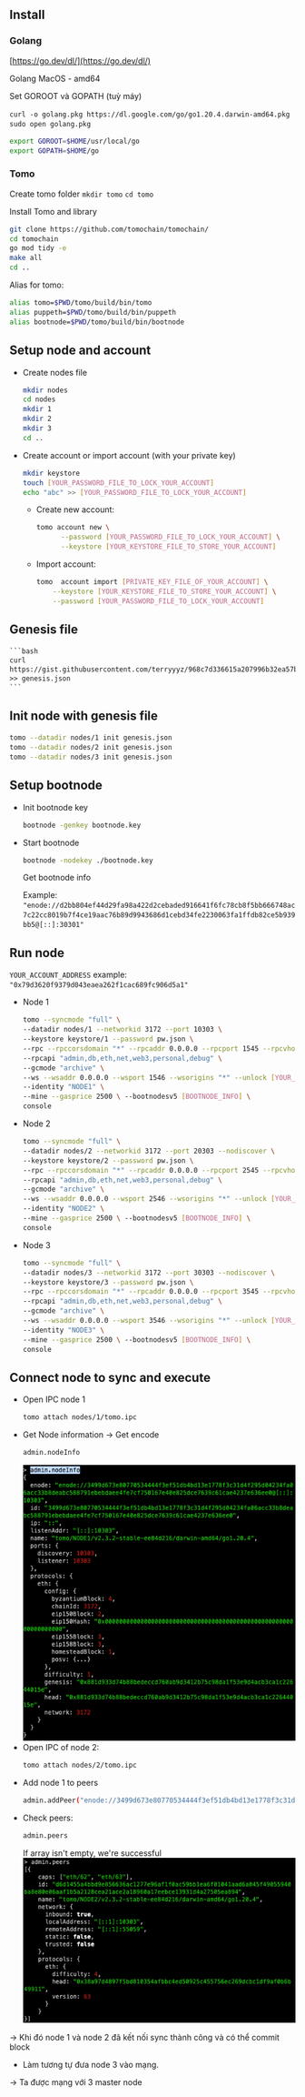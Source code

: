 ## Install

### Golang

[https://go.dev/dl/](https://go.dev/dl/)

Golang MacOS - amd64

Set GOROOT và GOPATH (tuỳ máy)

`curl -o golang.pkg https://dl.google.com/go/go1.20.4.darwin-amd64.pkg`
`sudo open golang.pkg`

```bash
export GOROOT=$HOME/usr/local/go
export GOPATH=$HOME/go
```

### Tomo

Create tomo folder
`mkdir tomo`
`cd tomo`

Install Tomo and library

```bash
git clone https://github.com/tomochain/tomochain/
cd tomochain
go mod tidy -e
make all
cd ..
```

Alias for tomo:

```bash
alias tomo=$PWD/tomo/build/bin/tomo
alias puppeth=$PWD/tomo/build/bin/puppeth
alias bootnode=$PWD/tomo/build/bin/bootnode
```

## Setup node and account

- Create nodes file
  ```bash
  mkdir nodes
  cd nodes
  mkdir 1
  mkdir 2
  mkdir 3
  cd ..
  ```
- Create account or import account (with your private key)
  ```bash
  mkdir keystore
  touch [YOUR_PASSWORD_FILE_TO_LOCK_YOUR_ACCOUNT]
  echo "abc" >> [YOUR_PASSWORD_FILE_TO_LOCK_YOUR_ACCOUNT]
  ```
  - Create new account:
    ```bash
    tomo account new \
          --password [YOUR_PASSWORD_FILE_TO_LOCK_YOUR_ACCOUNT] \
          --keystore [YOUR_KEYSTORE_FILE_TO_STORE_YOUR_ACCOUNT]
    ```
  - Import account:
    ```bash
    tomo  account import [PRIVATE_KEY_FILE_OF_YOUR_ACCOUNT] \
        --keystore [YOUR_KEYSTORE_FILE_TO_STORE_YOUR_ACCOUNT] \
        --password [YOUR_PASSWORD_FILE_TO_LOCK_YOUR_ACCOUNT]
    ```

## Genesis file

    ```bash
    curl https://gist.githubusercontent.com/terryyyz/968c7d336615a207996b32ea57be120e/raw/b75106da76d2bc8dca898745de3351389d9b4ef3/tomo_genesis.json >> genesis.json
    ```

## Init node with genesis file

```bash
tomo --datadir nodes/1 init genesis.json
tomo --datadir nodes/2 init genesis.json
tomo --datadir nodes/3 init genesis.json
```

## Setup bootnode

- Init bootnode key
  ```bash
  bootnode -genkey bootnode.key
  ```
- Start bootnode

  ```bash
  bootnode -nodekey ./bootnode.key
  ```

  Get bootnode info

  Example: `"enode://d2bb804ef44d29fa98a422d2cebaded916641f6fc78cb8f5bb666748ac7c22cc8019b7f4ce19aac76b89d9943686d1cebd34fe2230063fa1ffdb82ce5b939bb5@[::]:30301"`

## Run node

`YOUR_ACCOUNT_ADDRESS` example: `"0x79d3620f9379d043eaea262f1cac689fc906d5a1"`

- Node 1
  ```bash
  tomo --syncmode "full" \
  --datadir nodes/1 --networkid 3172 --port 10303 \
  --keystore keystore/1 --password pw.json \
  --rpc --rpccorsdomain "*" --rpcaddr 0.0.0.0 --rpcport 1545 --rpcvhosts "*" \
  --rpcapi "admin,db,eth,net,web3,personal,debug" \
  --gcmode "archive" \
  --ws --wsaddr 0.0.0.0 --wsport 1546 --wsorigins "*" --unlock [YOUR_ACCOUNT_ADDRESS] \
  --identity "NODE1" \
  --mine --gasprice 2500 \ --bootnodesv5 [BOOTNODE_INFO] \
  console
  ```
- Node 2
  ```bash
  tomo --syncmode "full" \
  --datadir nodes/2 --networkid 3172 --port 20303 --nodiscover \
  --keystore keystore/2 --password pw.json \
  --rpc --rpccorsdomain "*" --rpcaddr 0.0.0.0 --rpcport 2545 --rpcvhosts "*" \
  --rpcapi "admin,db,eth,net,web3,personal,debug" \
  --gcmode "archive" \
  --ws --wsaddr 0.0.0.0 --wsport 2546 --wsorigins "*" --unlock [YOUR_ACCOUNT_ADDRESS] \
  --identity "NODE2" \
  --mine --gasprice 2500 \ --bootnodesv5 [BOOTNODE_INFO] \
  console
  ```
- Node 3
  ```bash
  tomo --syncmode "full" \
  --datadir nodes/3 --networkid 3172 --port 30303 --nodiscover \
  --keystore keystore/3 --password pw.json \
  --rpc --rpccorsdomain "*" --rpcaddr 0.0.0.0 --rpcport 3545 --rpcvhosts "*" \
  --rpcapi "admin,db,eth,net,web3,personal,debug" \
  --gcmode "archive" \
  --ws --wsaddr 0.0.0.0 --wsport 3546 --wsorigins "*" --unlock [YOUR_ACCOUNT_ADDRESS] \
  --identity "NODE3" \
  --mine --gasprice 2500 \ --bootnodesv5 [BOOTNODE_INFO] \
  console
  ```

## Connect node to sync and execute

- Open IPC node 1
  ```bash
  tomo attach nodes/1/tomo.ipc
  ```
- Get Node information → Get encode
  ```bash
  admin.nodeInfo
  ```
  ![Untitled](docs-image/Untitled%2012.png)
- Open IPC of node 2:
  ```bash
  tomo attach nodes/2/tomo.ipc
  ```
- Add node 1 to peers
  ```bash
  admin.addPeer("enode://3499d673e80770534444f3ef51db4bd13e1778f3c31d4f295d04234fa06acc33b8deabc588791ebebdaee4fe7cf750167e40e825dce7639c61cae4237e636ee0@[::]:10303")
  ```
- Check peers:
  ```bash
  admin.peers
  ```
  If array isn't empty, we're successful
  ![Untitled](docs-image/Untitled%2013.png)

→ Khi đó node 1 và node 2 đã kết nối sync thành công và có thể commit block

- Làm tương tự đưa node 3 vào mạng.

→ Ta được mạng với 3 master node
